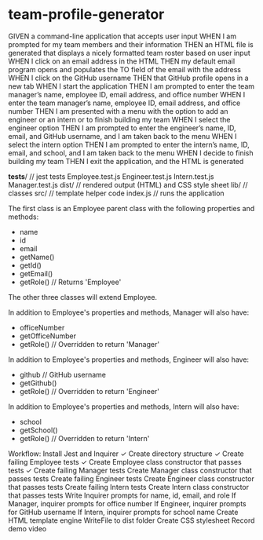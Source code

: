 # team-profile-generator

GIVEN a command-line application that accepts user input
WHEN I am prompted for my team members and their information
THEN an HTML file is generated that displays a nicely formatted team roster based on user input
WHEN I click on an email address in the HTML
THEN my default email program opens and populates the TO field of the email with the address
WHEN I click on the GitHub username
THEN that GitHub profile opens in a new tab
WHEN I start the application
THEN I am prompted to enter the team manager’s name, employee ID, email address, and office number
WHEN I enter the team manager’s name, employee ID, email address, and office number
THEN I am presented with a menu with the option to add an engineer or an intern or to finish building my team
WHEN I select the engineer option
THEN I am prompted to enter the engineer’s name, ID, email, and GitHub username, and I am taken back to the menu
WHEN I select the intern option
THEN I am prompted to enter the intern’s name, ID, email, and school, and I am taken back to the menu
WHEN I decide to finish building my team
THEN I exit the application, and the HTML is generated

__tests__/          // jest tests
  Employee.test.js
  Engineer.test.js
  Intern.test.js
  Manager.test.js
dist/               // rendered output (HTML) and CSS style sheet
lib/                // classes
src/                // template helper code
index.js            // runs the application

The first class is an Employee parent class with the following properties and methods:
- name
- id
- email
- getName()
- getId()
- getEmail()
- getRole() // Returns 'Employee'

The other three classes will extend Employee.

In addition to Employee's properties and methods, Manager will also have:

- officeNumber
- getOfficeNumber
- getRole() // Overridden to return 'Manager'

In addition to Employee's properties and methods, Engineer will also have:
- github // GitHub username
- getGithub()
- getRole() // Overridden to return 'Engineer'

In addition to Employee's properties and methods, Intern will also have:
- school
- getSchool()
- getRole() // Overridden to return 'Intern'

Workflow:
Install Jest and Inquirer 	✓
Create directory structure 	✓
Create failing Employee tests ✓
Create Employee class constructor that passes tests ✓
Create failing Manager tests
Create Manager class constructor that passes tests
Create failing Engineer tests
Create Engineer class constructor that passes tests
Create failing Intern tests
Create Intern class constructor that passes tests
Write Inquirer prompts for name, id, email, and role
If Manager, inquirer prompts for office number
If Engineer, inquirer prompts for GitHub username
If Intern, inquirer prompts for school name
Create HTML template engine
WriteFile to dist folder
Create CSS stylesheet
Record demo video